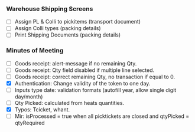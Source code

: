 ### Warehouse Shipping Screens
- [ ] Assign PL & Colli to pickitems (transport document)
- [ ] Assign Colli types (packing details)
- [ ] Print Shipping Documents (packing details)
### Minutes of Meeting
- [ ] Goods receipt: alert-message if no remaining Qty.
- [ ] Goods receipt: Qty field disabled if multiple line selected.
- [ ] Goods receipt: correct remaining Qty, no transaction if equal to 0.
- [X] Authentication: Change validity of the  token to one day.
- [ ] Inputs type date: validation formats (autofill year, allow single digit day/month)
- [ ] Qty Picked: calculated from heats quantities.
- [X] Typos: Tcicket, whant.
- [ ] Mir: isProcessed = true when all picktickets are closed and qtyPicked = qtyRequired  